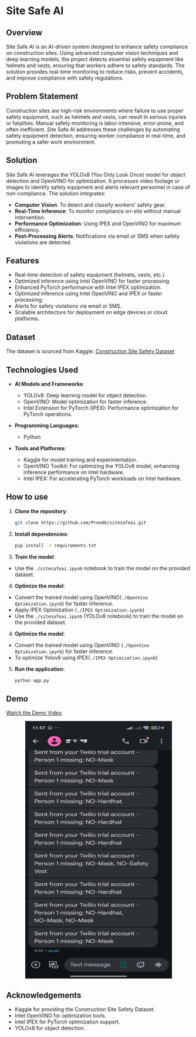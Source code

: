 # Site Safe AI

## Overview

Site Safe AI is an AI-driven system designed to enhance safety compliance on construction sites. Using advanced computer vision techniques and deep learning models, the project detects essential safety equipment like helmets and vests, ensuring that workers adhere to safety standards. The solution provides real-time monitoring to reduce risks, prevent accidents, and improve compliance with safety regulations.

## Problem Statement

Construction sites are high-risk environments where failure to use proper safety equipment, such as helmets and vests, can result in serious injuries or fatalities. Manual safety monitoring is labor-intensive, error-prone, and often inefficient. Site Safe AI addresses these challenges by automating safety equipment detection, ensuring worker compliance in real-time, and promoting a safer work environment.

## Solution

Site Safe AI leverages the YOLOv8 (You Only Look Once) model for object detection and OpenVINO for optimization. It processes video footage or images to identify safety equipment and alerts relevant personnel in case of non-compliance. The solution integrates:

- **Computer Vision**: To detect and classify workers' safety gear.
- **Real-Time Inference**: To monitor compliance on-site without manual intervention.
- **Performance Optimization**: Using IPEX and OpenVINO for maximum efficiency.
- **Post-Processing Alerts**: Notifications via email or SMS when safety violations are detected.

## Features

- Real-time detection of safety equipment (helmets, vests, etc.).
- Optimized inference using Intel OpenVINO for faster processing.
- Enhanced PyTorch performance with Intel IPEX optimization.
- Optimized inference using Intel OpenVINO and IPEX or faster processing. 
- Alerts for safety violations via email or SMS.
- Scalable architecture for deployment on edge devices or cloud platforms.

## Dataset

The dataset is sourced from Kaggle: [Construction Site Safety Dataset](https://www.kaggle.com/datasets/snehilsanyal/construction-site-safety-image-dataset-roboflow)

## Technologies Used

- **AI Models and Frameworks**:
  - YOLOv8: Deep learning model for object detection.
  - OpenVINO: Model optimization for faster inference.
  - Intel Extension for PyTorch (IPEX): Performance optimization for PyTorch operations.

- **Programming Languages**:
  - Python
- **Tools and Platforms**:
  - Kaggle for model training and experimentation.
  - OpenVINO Toolkit: For optimizing the YOLOv8 model, enhancing inference performance on Intel hardware.
   - Intel IPEX: For accelerating PyTorch workloads on Intel hardware.

## How to use

1. **Clone the repository**:

   ```bash
   git clone https://github.com/Pree46/sitesafeai.git
   ```

2. **Install dependencies**:
   ```bash
   pip install -r requirements.txt
   ```
3. **Train the model**:
- Use the `./sitesafeai.ipynb` notebook to train the model on the provided dataset.
4. **Optimize the model**:
- Convert the trained model using OpenVINO(`./OpenVino Optimization.ipynb`) for faster inference.
- Apply IPEX Optimization (`./IPEX Optimization.ipynb`)
- Use the `./sitesafeai.ipynb` (YOLOv8 notebook) to train the model on the provided dataset.

4. **Optimize the model**:

- Convert the trained model using OpenVINO (`./OpenVino Optimization.ipynb`) for faster inference.
- To optimize Yolov8 using IPEX(`./IPEX Optimization.ipynb`) 

5. **Run the application**:
   ```bash
   python app.py
   ```

## Demo

[Watch the Demo Video](https://drive.google.com/file/d/1311zScdP6FhMhBqcy5lCJLJ8fiYMlEFk/view?usp=sharing)

<p align="center">
  <img src="./data/demo.jpg" alt="Immediate SMS Alerts" width="400" height="700" />
</p>

## Acknowledgements

- Kaggle for providing the Construction Site Safety Dataset.
- Intel OpenVINO for optimization tools.
- Intel IPEX for PyTorch optimization support. 
- YOLOv8 for object detection.


